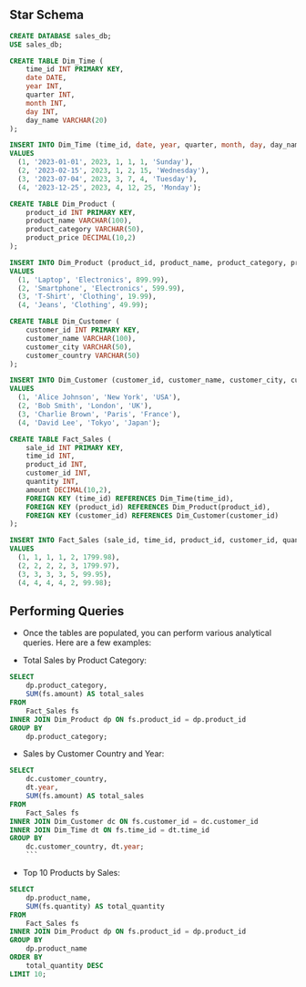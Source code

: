 ## Star Schema

```sql
CREATE DATABASE sales_db;
USE sales_db;

CREATE TABLE Dim_Time (
    time_id INT PRIMARY KEY,
    date DATE,
    year INT,
    quarter INT,
    month INT,
    day INT,
    day_name VARCHAR(20)
);

INSERT INTO Dim_Time (time_id, date, year, quarter, month, day, day_name)
VALUES
  (1, '2023-01-01', 2023, 1, 1, 1, 'Sunday'),
  (2, '2023-02-15', 2023, 1, 2, 15, 'Wednesday'),
  (3, '2023-07-04', 2023, 3, 7, 4, 'Tuesday'),
  (4, '2023-12-25', 2023, 4, 12, 25, 'Monday');

CREATE TABLE Dim_Product (
    product_id INT PRIMARY KEY,
    product_name VARCHAR(100),
    product_category VARCHAR(50),
    product_price DECIMAL(10,2)
);

INSERT INTO Dim_Product (product_id, product_name, product_category, product_price)
VALUES
  (1, 'Laptop', 'Electronics', 899.99),
  (2, 'Smartphone', 'Electronics', 599.99),
  (3, 'T-Shirt', 'Clothing', 19.99),
  (4, 'Jeans', 'Clothing', 49.99);

CREATE TABLE Dim_Customer (
    customer_id INT PRIMARY KEY,
    customer_name VARCHAR(100),
    customer_city VARCHAR(50),
    customer_country VARCHAR(50)
);

INSERT INTO Dim_Customer (customer_id, customer_name, customer_city, customer_country)
VALUES
  (1, 'Alice Johnson', 'New York', 'USA'),
  (2, 'Bob Smith', 'London', 'UK'),
  (3, 'Charlie Brown', 'Paris', 'France'),
  (4, 'David Lee', 'Tokyo', 'Japan');

CREATE TABLE Fact_Sales (
    sale_id INT PRIMARY KEY,
    time_id INT,
    product_id INT,
    customer_id INT,
    quantity INT,
    amount DECIMAL(10,2),
    FOREIGN KEY (time_id) REFERENCES Dim_Time(time_id),
    FOREIGN KEY (product_id) REFERENCES Dim_Product(product_id),
    FOREIGN KEY (customer_id) REFERENCES Dim_Customer(customer_id)
);

INSERT INTO Fact_Sales (sale_id, time_id, product_id, customer_id, quantity, amount)
VALUES
  (1, 1, 1, 1, 2, 1799.98),
  (2, 2, 2, 2, 3, 1799.97),
  (3, 3, 3, 3, 5, 99.95),
  (4, 4, 4, 4, 2, 99.98);

```

## Performing Queries

- Once the tables are populated, you can perform various analytical queries. Here are a few examples:

- Total Sales by Product Category:

```sql
SELECT
    dp.product_category,
    SUM(fs.amount) AS total_sales
FROM
    Fact_Sales fs
INNER JOIN Dim_Product dp ON fs.product_id = dp.product_id
GROUP BY
    dp.product_category;
```

- Sales by Customer Country and Year:

````sql
SELECT
    dc.customer_country,
    dt.year,
    SUM(fs.amount) AS total_sales
FROM
    Fact_Sales fs
INNER JOIN Dim_Customer dc ON fs.customer_id = dc.customer_id
INNER JOIN Dim_Time dt ON fs.time_id = dt.time_id
GROUP BY
    dc.customer_country, dt.year;
    ```
````

- Top 10 Products by Sales:

```sql
SELECT
    dp.product_name,
    SUM(fs.quantity) AS total_quantity
FROM
    Fact_Sales fs
INNER JOIN Dim_Product dp ON fs.product_id = dp.product_id
GROUP BY
    dp.product_name
ORDER BY
    total_quantity DESC
LIMIT 10;
```
